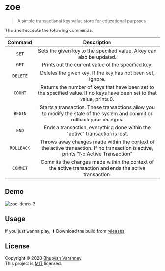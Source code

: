 # zoe

> A simple transactional key:value store for educational purposes


<!-- ### [Learn how I made `zoe` from scratch]() -->


The shell accepts the following commands:

|   Command  |                                                             Description                                                            |
|:----------:|:----------------------------------------------------------------------------------------------------------------------------------:|
|    `SET`   | Sets the given key to the specified value. A key can also be updated.                                                              |
|    `GET`   | Prints out the current value of the specified key.                                                                                 |
|   `DELETE` | Deletes the given key. If the key has not been set, ignore.                                                                        |
|   `COUNT`  | Returns the number of keys that have been set to the specified value. If no keys have been set to that value, prints 0.            |
|   `BEGIN`  | Starts a transaction. These transactions allow you to modify the state of the system and commit or rollback your changes.          |
|    `END`   | Ends a transaction, everything done within the "active" transaction is lost.                                                       |
| `ROLLBACK` | Throws away changes made within the context of the active transaction. If no transaction is active, prints "No Active Transaction" |
|  `COMMIT`  | Commits the changes made within the context of the active transaction and ends the active transaction.                             |

## Demo

![zoe-demo-3](https://user-images.githubusercontent.com/34342551/92362469-aa2a7700-f10d-11ea-8426-1e8462b66d18.gif)

## Usage

If you just wanna play, ⬇ Download the build from [releases](https://github.com/Bhupesh-V/zoe/releases)

## License

Copyright © 2020 [Bhupesh Varshney](https://github.com/Bhupesh-V).<br />
This project is [MIT](https://github.com/Bhupesh-V/zoe/blob/master/LICENSE) licensed.
